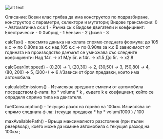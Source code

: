 ![alt text][logo]

[logo]: https://github.com/NickyMateev/IS-Object-Oriented-Programming-2017/blob/master/HomeWork1/images/hw1.png "Task"



Описание:
Всеки клас трябва да има конструктор по подразбиране, конструктор с параметри, селектори и мутатори;
Видове трансмисии: 
	0 - Автоматична ск.к
	1 - Ръчна ск.к
Видове двигатели и коефициент:
	Електрически - 0
	Хибрид - 1
	Бензин - 2
	Дизел - 3
	
calcTax() - пресмята данъка на колата спрямо следната формула: 
	до 105 к.с -> по 0.80лв за к.с
	над 105 к.с -> по 0.90лв за к.с
В зависимост от годината на производство данъкът се умножава със следните коефициенти:
	Над 14г. -> х1
	М/у 5г. и 14г. -> х1.5
	До 5г.	-> х2.8

calcGear(int speed) -  (0,20) -> 1, (20,30) -> 2, (30,50) -> 3, (50,80) -> 4, (80, 200) -> 5, (200+) -> 6 	//Зависи от броя предавки, които има автомобила.

calculateEmissions() - Изчислява вредните емисии от автомобила посредством ф-лата: hp * volume * k , където k е коефициент, който се опраделя спрямо типа на двигателя. 

fuelConsumption() - текущия разох на гориво на 100км. Изчислява се спрямо следната ф-ла: 
	(текуща предавка * hp * volum/1000 ) / 100

maxAvailablePath() - Връща максималното разстояние (при пълен резервоар), което може да измине автомобила с текущия разход на 100км ;